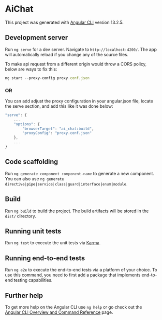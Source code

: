 # AiChat

This project was generated with [Angular CLI](https://github.com/angular/angular-cli) version 13.2.5.

## Development server

Run `ng serve` for a dev server. Navigate to `http://localhost:4200/`. The app will automatically reload if you change any of the source files.

To make api request from a different origin would throw a CORS policy, below are ways to fix this:

```js
ng start --proxy-config proxy.conf.json
```

### OR

You can add adjust the proxy configuration in your angular.json file, locate the serve section, and add this like it was done below:

```js
"serve": {
    ...
    "options": {
        "browserTarget": "ai_chat:build",
        "proxyConfig": "proxy.conf.json"
    },
    ...
}
```

## Code scaffolding

Run `ng generate component component-name` to generate a new component. You can also use `ng generate directive|pipe|service|class|guard|interface|enum|module`.

## Build

Run `ng build` to build the project. The build artifacts will be stored in the `dist/` directory.

## Running unit tests

Run `ng test` to execute the unit tests via [Karma](https://karma-runner.github.io).

## Running end-to-end tests

Run `ng e2e` to execute the end-to-end tests via a platform of your choice. To use this command, you need to first add a package that implements end-to-end testing capabilities.

## Further help

To get more help on the Angular CLI use `ng help` or go check out the [Angular CLI Overview and Command Reference](https://angular.io/cli) page.
